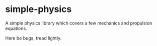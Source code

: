 # simple-physics
A simple physics library which covers a few mechanics and propulsion equations.

Here be bugs, tread lightly.

